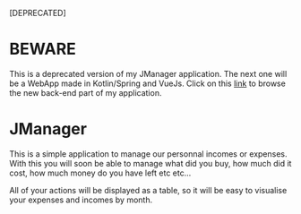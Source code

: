 [DEPRECATED]
# BEWARE
This is a deprecated version of my JManager application. The next one will be a WebApp made in Kotlin/Spring and VueJs.
Click on this [link](https://github.com/Sacane/JManager-back) to browse the new back-end part of my application.

# JManager

                                                                     
This is a simple application to manage our personnal incomes or expenses. 
With this you will soon be able to manage what did you buy, how much did it cost, how much money do you have left etc etc...

All of your actions will be displayed as a table, so it will be easy to visualise your expenses and incomes by month.


